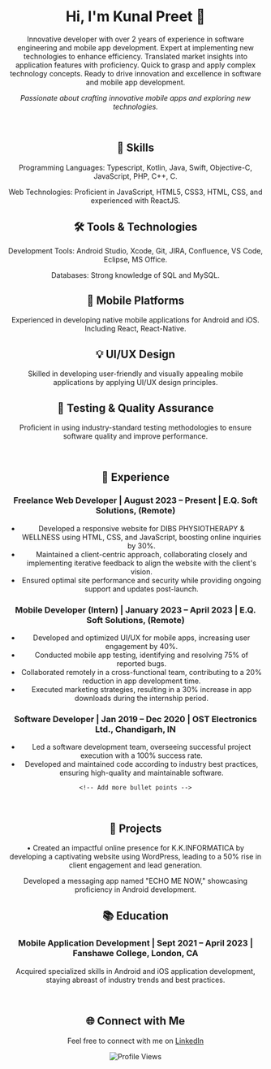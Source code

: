 <div align="center">
  <h1>Hi, I'm Kunal Preet 👋</h1>
  <p>Innovative developer with over 2 years of experience in software engineering and mobile app development. Expert at implementing new technologies to enhance efficiency. Translated market insights into application features with proficiency. Quick to grasp and apply complex technology concepts. Ready to drive innovation and excellence in software and mobile app development.</p>
  <p><em>Passionate about crafting innovative mobile apps and exploring new technologies.</em></p>
</div>

<br>

<div align="center">
  <h2>🚀 Skills</h2>
  <p>Programming Languages: Typescript, Kotlin, Java, Swift, Objective-C, JavaScript, PHP, C++, C.</p>
  <p>Web Technologies: Proficient in JavaScript, HTML5, CSS3, HTML, CSS, and experienced with ReactJS.</p>
  <!-- Add more skills -->

  <h2>🛠️ Tools & Technologies</h2>
  <p>Development Tools: Android Studio, Xcode, Git, JIRA, Confluence, VS Code, Eclipse, MS Office.</p>
  <p>Databases: Strong knowledge of SQL and MySQL.</p>
  <!-- Add more tools -->

  <h2>📱 Mobile Platforms</h2>
  <p>Experienced in developing native mobile applications for Android and iOS. Including React, React-Native.</p>

  <h2>💡 UI/UX Design</h2>
  <p>Skilled in developing user-friendly and visually appealing mobile applications by applying UI/UX design principles.</p>

  <h2>🧪 Testing & Quality Assurance</h2>
  <p>Proficient in using industry-standard testing methodologies to ensure software quality and improve performance.</p>

  <!-- Add more sections as needed -->
</div>

<br>

<div align="center">
  <h2>💼 Experience</h2>
 <h3>Freelance Web Developer | August 2023 – Present | E.Q. Soft Solutions, (Remote)
</h3>
  <ul>
    <li>Developed a responsive website for DIBS PHYSIOTHERAPY & WELLNESS using HTML, CSS, and JavaScript, boosting online inquiries by 30%.</li>
<li>Maintained a client-centric approach, collaborating closely and implementing iterative feedback to align the website with the client's vision.</li>
<li>Ensured optimal site performance and security while providing ongoing support and updates post-launch.
</li></ul>
  
   <h3>Mobile Developer (Intern) | January 2023 – April 2023 | E.Q. Soft Solutions, (Remote)
</h3>
  <ul>
    <li>Developed and optimized UI/UX for mobile apps, increasing user engagement by 40%.</li>
<li>Conducted mobile app testing, identifying and resolving 75% of reported bugs.</li>
<li>Collaborated remotely in a cross-functional team, contributing to a 20% reduction in app development time.</li>
<li>Executed marketing strategies, resulting in a 30% increase in app downloads during the internship period.
</li></ul>
  <h3>Software Developer | Jan 2019 – Dec 2020 | OST Electronics Ltd., Chandigarh, IN</h3>
  <ul>
    <li>Led a software development team, overseeing successful project execution with a 100% success rate.</li>
    <li>Developed and maintained code according to industry best practices, ensuring high-quality and maintainable software.</li>
    <!-- Add more bullet points -->
  </ul>

 
    <!-- Add more bullet points -->
</div>

<br>

<div align="center">
  <h2>🚀 Projects</h2>
  <p>•	Created an impactful online presence for K.K.INFORMATICA by developing a captivating website using WordPress, leading to a 50% rise in client engagement and lead generation.</p>
  <p>Developed a messaging app named "ECHO ME NOW," showcasing proficiency in Android development.</p>
  <!-- Add more projects -->

  <h2>📚 Education</h2>
  <h3>Mobile Application Development | Sept 2021 – April 2023 | Fanshawe College, London, CA</h3>
  <p>Acquired specialized skills in Android and iOS application development, staying abreast of industry trends and best practices.</p>
  <!-- Add more education details -->
</div>

<br>

<div align="center">
  <h2>🌐 Connect with Me</h2>
  <p>Feel free to connect with me on <a href="https://www.linkedin.com/in/kunal-preet-393211250/">LinkedIn</a>
  <p><img src="https://komarev.com/ghpvc/?username=Kunal-Preet" alt="Profile Views"></p>
</div>
